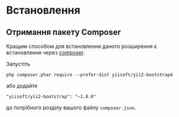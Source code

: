 Встановлення
============

## Отримання пакету Composer

Кращим способом для встановлення даного розширення є встановлення через [composer](http://getcomposer.org/download/).

Запустіть

```
php composer.phar require --prefer-dist yiisoft/yii2-bootstrap4
```

або додайте

```
"yiisoft/yii2-bootstrap": "~1.0.0"
```

до потрібного розділу вашого файлу `composer.json`.
